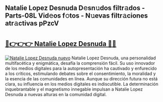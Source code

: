 ## Natalie Lopez Desnuda D𝚎sn𝚞dos filtr𝚊dos - Parts-08L Vid𝚎os f𝚘tos - N𝚞evas filtr𝚊ciones atr𝚊ctivas pPzcV

# <h2><a href="http://mbdhb2z.tromn.icu/?c=Natalie+Lopez+Desnuda">🔗👉👉👉 Natalie Lopez Desnuda 🔗🔗</a></h2>

[![Natalie Lopez Desnuda nuevo](https://i.imgur.com/pEAQMta.gif)](http://mbdhb2z.tromn.icu/?c=Natalie+Lopez+Desnuda)
Natalie Lopez Desnuda, una personalidad multifacética y enigmática, desafía la comprensión fácil. Su uso innovador de los medios digitales para la autopresentación ha cautivado y enfurecido a los críticos, estimulando debates sobre el consentimiento, la moralidad y la esencia de las comunidades en línea. Aunque su dirección futura no está clara, su influencia en los medios digitales es indiscutible. La determinación inquebrantable y el magnetismo innegable impulsan a Natalie Lopez Desnuda a nuevas alturas en la comunidad digital.
